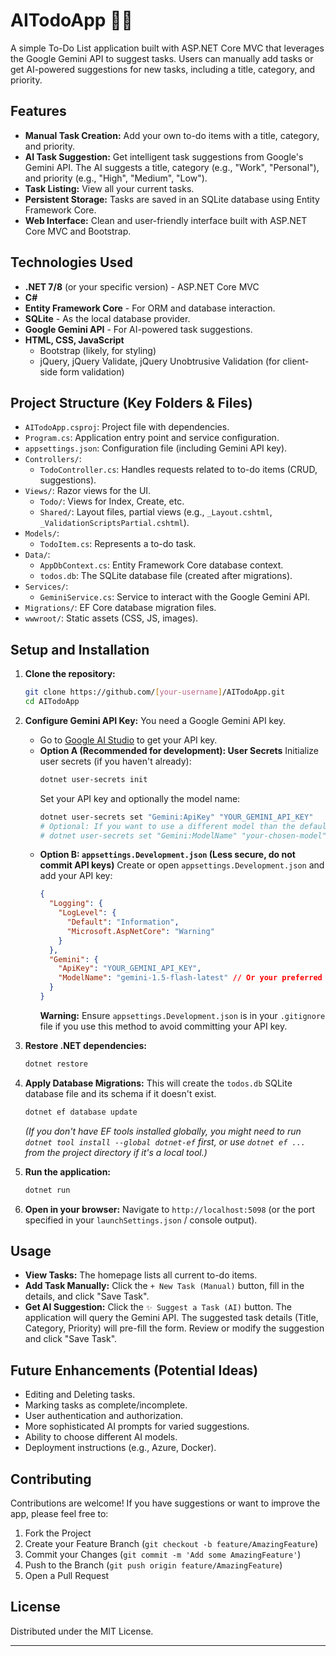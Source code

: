 # AITodoApp 📝✨

A simple To-Do List application built with ASP.NET Core MVC that leverages the Google Gemini API to suggest tasks. Users can manually add tasks or get AI-powered suggestions for new tasks, including a title, category, and priority.

## Features

*   **Manual Task Creation:** Add your own to-do items with a title, category, and priority.
*   **AI Task Suggestion:** Get intelligent task suggestions from Google's Gemini API. The AI suggests a title, category (e.g., "Work", "Personal"), and priority (e.g., "High", "Medium", "Low").
*   **Task Listing:** View all your current tasks.
*   **Persistent Storage:** Tasks are saved in an SQLite database using Entity Framework Core.
*   **Web Interface:** Clean and user-friendly interface built with ASP.NET Core MVC and Bootstrap.

## Technologies Used

*   **.NET 7/8** (or your specific version) - ASP.NET Core MVC
*   **C#**
*   **Entity Framework Core** - For ORM and database interaction.
*   **SQLite** - As the local database provider.
*   **Google Gemini API** - For AI-powered task suggestions.
*   **HTML, CSS, JavaScript**
    *   Bootstrap (likely, for styling)
    *   jQuery, jQuery Validate, jQuery Unobtrusive Validation (for client-side form validation)

## Project Structure (Key Folders & Files)

*   `AITodoApp.csproj`: Project file with dependencies.
*   `Program.cs`: Application entry point and service configuration.
*   `appsettings.json`: Configuration file (including Gemini API key).
*   `Controllers/`:
    *   `TodoController.cs`: Handles requests related to to-do items (CRUD, suggestions).
*   `Views/`: Razor views for the UI.
    *   `Todo/`: Views for Index, Create, etc.
    *   `Shared/`: Layout files, partial views (e.g., `_Layout.cshtml`, `_ValidationScriptsPartial.cshtml`).
*   `Models/`:
    *   `TodoItem.cs`: Represents a to-do task.
*   `Data/`:
    *   `AppDbContext.cs`: Entity Framework Core database context.
    *   `todos.db`: The SQLite database file (created after migrations).
*   `Services/`:
    *   `GeminiService.cs`: Service to interact with the Google Gemini API.
*   `Migrations/`: EF Core database migration files.
*   `wwwroot/`: Static assets (CSS, JS, images).

## Setup and Installation

1.  **Clone the repository:**
    ```bash
    git clone https://github.com/[your-username]/AITodoApp.git
    cd AITodoApp
    ```

2.  **Configure Gemini API Key:**
    You need a Google Gemini API key.
    *   Go to [Google AI Studio](https://aistudio.google.com/app/apikey) to get your API key.
    *   **Option A (Recommended for development): User Secrets**
        Initialize user secrets (if you haven't already):
        ```bash
        dotnet user-secrets init
        ```
        Set your API key and optionally the model name:
        ```bash
        dotnet user-secrets set "Gemini:ApiKey" "YOUR_GEMINI_API_KEY"
        # Optional: If you want to use a different model than the default (gemini-1.5-flash-latest)
        # dotnet user-secrets set "Gemini:ModelName" "your-chosen-model"
        ```
    *   **Option B: `appsettings.Development.json` (Less secure, do not commit API keys)**
        Create or open `appsettings.Development.json` and add your API key:
        ```json
        {
          "Logging": {
            "LogLevel": {
              "Default": "Information",
              "Microsoft.AspNetCore": "Warning"
            }
          },
          "Gemini": {
            "ApiKey": "YOUR_GEMINI_API_KEY",
            "ModelName": "gemini-1.5-flash-latest" // Or your preferred model
          }
        }
        ```
        **Warning:** Ensure `appsettings.Development.json` is in your `.gitignore` file if you use this method to avoid committing your API key.

3.  **Restore .NET dependencies:**
    ```bash
    dotnet restore
    ```

4.  **Apply Database Migrations:**
    This will create the `todos.db` SQLite database file and its schema if it doesn't exist.
    ```bash
    dotnet ef database update
    ```
    *(If you don't have EF tools installed globally, you might need to run `dotnet tool install --global dotnet-ef` first, or use `dotnet ef ...` from the project directory if it's a local tool.)*

5.  **Run the application:**
    ```bash
    dotnet run
    ```

6.  **Open in your browser:**
    Navigate to `http://localhost:5098` (or the port specified in your `launchSettings.json` / console output).

## Usage

*   **View Tasks:** The homepage lists all current to-do items.
*   **Add Task Manually:** Click the `+ New Task (Manual)` button, fill in the details, and click "Save Task".
*   **Get AI Suggestion:** Click the `✨ Suggest a Task (AI)` button. The application will query the Gemini API. The suggested task details (Title, Category, Priority) will pre-fill the form. Review or modify the suggestion and click "Save Task".

## Future Enhancements (Potential Ideas)

*   Editing and Deleting tasks.
*   Marking tasks as complete/incomplete.
*   User authentication and authorization.
*   More sophisticated AI prompts for varied suggestions.
*   Ability to choose different AI models.
*   Deployment instructions (e.g., Azure, Docker).

## Contributing

Contributions are welcome! If you have suggestions or want to improve the app, please feel free to:
1.  Fork the Project
2.  Create your Feature Branch (`git checkout -b feature/AmazingFeature`)
3.  Commit your Changes (`git commit -m 'Add some AmazingFeature'`)
4.  Push to the Branch (`git push origin feature/AmazingFeature`)
5.  Open a Pull Request

## License

Distributed under the MIT License. 

---
